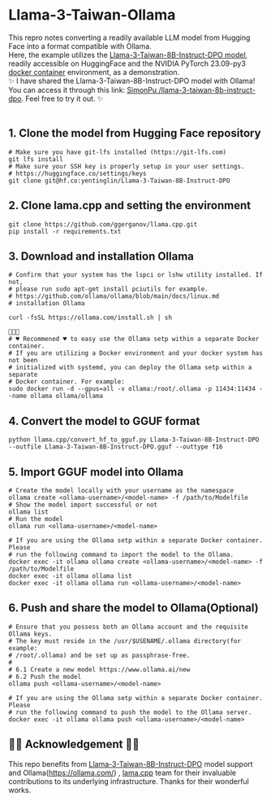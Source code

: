 # Llama-3-Taiwan-Ollama
This repro notes converting a readily available LLM model from Hugging Face into a format compatible with Ollama.
</br>
Here, the example utilizes the [Llama-3-Taiwan-8B-Instruct-DPO model](https://huggingface.co/yentinglin/Llama-3-Taiwan-8B-Instruct-DPO), readily accessible on HuggingFace and the NVIDIA PyTorch 23.09-py3 [docker container](https://catalog.ngc.nvidia.com/orgs/nvidia/containers/pytorch) environment, as a demonstration.
</br>
✨ I have shared the Llama-3-Taiwan-8B-Instruct-DPO model with Ollama! You can access it through this link: [SimonPu
/llama-3-taiwan-8b-instruct-dpo](https://ollama.com/SimonPu/llama-3-taiwan-8b-instruct-dpo). Feel free to try it out. ✨
</br>
</br>

## 1. Clone the model from Hugging Face repository
```
# Make sure you have git-lfs installed (https://git-lfs.com)
git lfs install
# Make sure your SSH key is properly setup in your user settings.
# https://huggingface.co/settings/keys
git clone git@hf.co:yentinglin/Llama-3-Taiwan-8B-Instruct-DPO
```

## 2. Clone lama.cpp and setting the environment
```
git clone https://github.com/ggerganov/llama.cpp.git
pip install -r requirements.txt
```

## 3. Download and installation Ollama
```
# Confirm that your system has the lspci or lshw utility installed. If not,
# please run sudo apt-get install pciutils for example.
# https://github.com/ollama/ollama/blob/main/docs/linux.md
# installation Ollama

curl -fsSL https://ollama.com/install.sh | sh

🏅🏅🏅
# ♥ Recommened ♥ to easy use the Ollama setp within a separate Docker container.
# If you are utilizing a Docker environment and your docker system has not been
# initialized with systemd, you can deploy the Ollama setp within a separate
# Docker container. For example:
sudo docker run -d --gpus=all -v ollama:/root/.ollama -p 11434:11434 --name ollama ollama/ollama
```

## 4. Convert the model to GGUF format
```
python llama.cpp/convert_hf_to_gguf.py Llama-3-Taiwan-8B-Instruct-DPO --outfile Llama-3-Taiwan-8B-Instruct-DPO.gguf --outtype f16
```

## 5. Import GGUF model into Ollama
```
# Create the model locally with your username as the namespace
ollama create <ollama-username>/<model-name> -f /path/to/Modelfile
# Show the model import successful or not
ollama list
# Run the model
ollama run <ollama-username>/<model-name>

# If you are using the Ollama setp within a separate Docker container. Please
# run the following command to import the model to the Ollama.
docker exec -it ollama ollama create <ollama-username>/<model-name> -f /path/to/Modelfile
docker exec -it ollama ollama list
docker exec -it ollama ollama run <ollama-username>/<model-name>
```

## 6. Push and share the model to Ollama(Optional)
```
# Ensure that you possess both an Ollama account and the requisite Ollama keys.
# The key must reside in the /usr/$USENAME/.ollama directory(for example:
# /root/.ollama) and be set up as passphrase-free.
# 
# 6.1 Create a new model https://www.ollama.ai/new
# 6.2 Push the model
ollama push <ollama-username>/<model-name>

# If you are using the Ollama setp within a separate Docker container. Please
# run the following command to push the model to the Ollama server.
docker exec -it ollama ollama push <ollama-username>/<model-name>
```

## 🙇‍♂️ Acknowledgement 🙇‍♂️
This repo benefits from [Llama-3-Taiwan-8B-Instruct-DPO](https://huggingface.co/yentinglin/Llama-3-Taiwan-8B-Instruct-DPO) model support and Ollama(https://ollama.com/) , [lama.cpp](https://github.com/ggerganov/llama.cpp) team for their invaluable contributions to its underlying infrastructure. Thanks for their wonderful works.